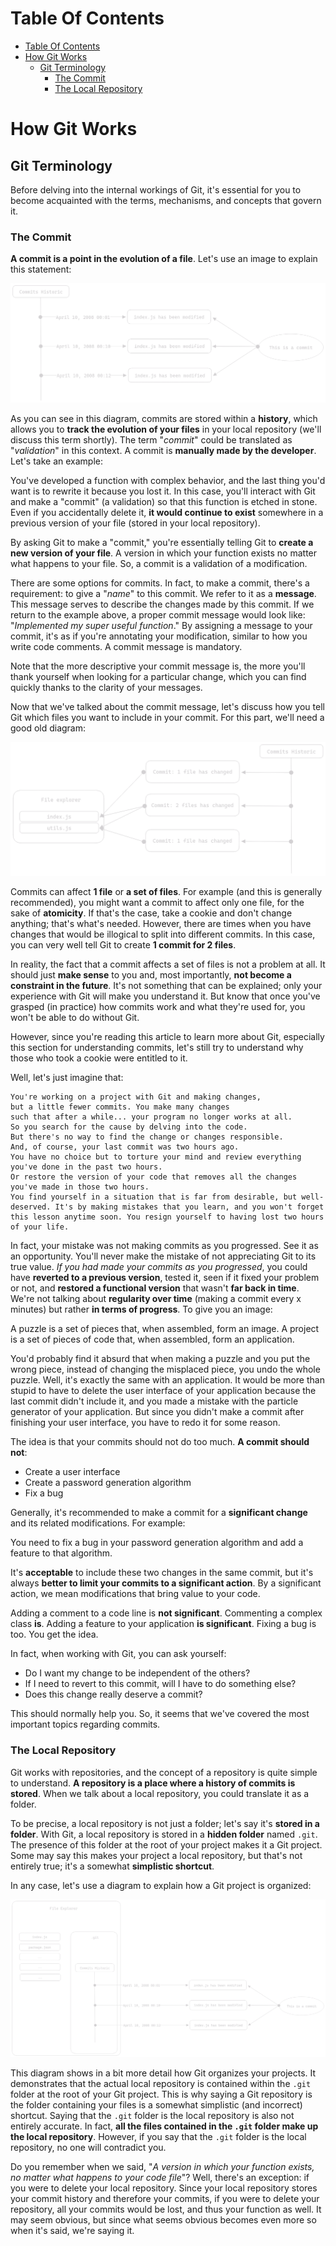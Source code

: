 # Table Of Contents

- [Table Of Contents](#table-of-contents)
- [How Git Works](#how-git-works)
  - [Git Terminology](#git-terminology)
    - [The Commit](#the-commit)
    - [The Local Repository](#the-local-repository)

# How Git Works

## Git Terminology

Before delving into the internal workings of Git, it's essential for you to become acquainted with the terms, mechanisms, and concepts that govern it.

### The Commit

**A commit is a point in the evolution of a file**. Let's use an image to explain this statement:

![commits schem](../assets/commits.png)

As you can see in this diagram, commits are stored within a **history**, which allows you to **track the evolution of your files** in your local repository (we'll discuss this term shortly). The term "*commit*" could be translated as "*validation*" in this context. A commit is **manually made by the developer**. Let's take an example:

You've developed a function with complex behavior, and the last thing you'd want is to rewrite it because you lost it. In this case, you'll interact with Git and make a "commit" (a validation) so that this function is etched in stone. Even if you accidentally delete it, **it would continue to exist** somewhere in a previous version of your file (stored in your local repository).

By asking Git to make a "commit," you're essentially telling Git to **create a new version of your file**. A version in which your function exists no matter what happens to your file. So, a commit is a validation of a modification.

There are some options for commits. In fact, to make a commit, there's a requirement: to give a "*name*" to this commit. We refer to it as a **message**. This message serves to describe the changes made by this commit. If we return to the example above, a proper commit message would look like: "*Implemented my super useful function*." By assigning a message to your commit, it's as if you're annotating your modification, similar to how you write code comments. A commit message is mandatory.

Note that the more descriptive your commit message is, the more you'll thank yourself when looking for a particular change, which you can find quickly thanks to the clarity of your messages.

Now that we've talked about the commit message, let's discuss how you tell Git which files you want to include in your commit. For this part, we'll need a good old diagram:

![commits scope schem](../assets/commits-scope.png)

Commits can affect **1 file** or **a set of files**. For example (and this is generally recommended), you might want a commit to affect only one file, for the sake of **atomicity**. If that's the case, take a cookie and don't change anything; that's what's needed. However, there are times when you have changes that would be illogical to split into different commits. In this case, you can very well tell Git to create **1 commit for 2 files**.

In reality, the fact that a commit affects a set of files is not a problem at all. It should just **make sense** to you and, most importantly, **not become a constraint in the future**. It's not something that can be explained; only your experience with Git will make you understand it. But know that once you've grasped (in practice) how commits work and what they're used for, you won't be able to do without Git.

However, since you're reading this article to learn more about Git, especially this section for understanding commits, let's still try to understand why those who took a cookie were entitled to it.

Well, let's just imagine that:

```
You're working on a project with Git and making changes,
but a little fewer commits. You make many changes
such that after a while... your program no longer works at all.
So you search for the cause by delving into the code.
But there's no way to find the change or changes responsible.
And, of course, your last commit was two hours ago.
You have no choice but to torture your mind and review everything you've done in the past two hours.
Or restore the version of your code that removes all the changes you've made in those two hours.
You find yourself in a situation that is far from desirable, but well-deserved. It's by making mistakes that you learn, and you won't forget this lesson anytime soon. You resign yourself to having lost two hours of your life.
```

In fact, your mistake was not making commits as you progressed. See it as an opportunity. You'll never make the mistake of not appreciating Git to its true value. *If you had made your commits as you progressed*, you could have **reverted to a previous version**, tested it, seen if it fixed your problem or not, and **restored a functional version** that wasn't **far back in time**. We're not talking about **regularity over time** (making a commit every x minutes) but rather **in terms of progress**. To give you an image:

A puzzle is a set of pieces that, when assembled, form an image.
A project is a set of pieces of code that, when assembled, form an application.

You'd probably find it absurd that when making a puzzle and you put the wrong piece, instead of changing the misplaced piece, you undo the whole puzzle. Well, it's exactly the same with an application. It would be more than stupid to have to delete the user interface of your application because the last commit didn't include it, and you made a mistake with the particle generator of your application. But since you didn't make a commit after finishing your user interface, you have to redo it for some reason.

The idea is that your commits should not do too much. **A commit should not**:

- Create a user interface
- Create a password generation algorithm
- Fix a bug

Generally, it's recommended to make a commit for a **significant change** and its related modifications. For example:

You need to fix a bug in your password generation algorithm and add a feature to that algorithm.

It's **acceptable** to include these two changes in the same commit, but it's always **better to limit your commits to a significant action**. By a significant action, we mean modifications that bring value to your code.

Adding a comment to a code line is **not significant**. Commenting a complex class **is**. Adding a feature to your application **is significant**. Fixing a bug is too. You get the idea.

In fact, when working with Git, you can ask yourself:

- Do I want my change to be independent of the others?
- If I need to revert to this commit, will I have to do something else?
- Does this change really deserve a commit?

This should normally help you. So, it seems that we've covered the most important topics regarding commits.

### The Local Repository

Git works with repositories, and the concept of a repository is quite simple to understand. **A repository is a place where a history of commits is stored**. When we talk about a local repository, you could translate it as a folder.

To be precise, a local repository is not just a folder; let's say it's **stored in a folder**. With Git, a local repository is stored in a **hidden folder** named `.git`. The presence of this folder at the root of your project makes it a Git project. Some may say this makes your project a local repository, but that's not entirely true; it's a somewhat **simplistic shortcut**.

In any case, let's use a diagram to explain how a Git project is organized:

![git project arrangement](../assets/local-repo.png)

This diagram shows in a bit more detail how Git organizes your projects. It demonstrates that the actual local repository is contained within the `.git` folder at the root of your Git project. This is why saying a Git repository is the folder containing your files is a somewhat simplistic (and incorrect) shortcut. Saying that the `.git` folder is the local repository is also not entirely accurate. In fact, **all the files contained in the `.git` folder make up the local repository**. However, if you say that the `.git` folder is the local repository, no one will contradict you.

Do you remember when we said, "*A version in which your function exists, no matter what happens to your code file*"? Well, there's an exception: if you were to delete your local repository. Since your local repository stores your commit history and therefore your commits, if you were to delete your repository, all your commits would be lost, and thus your function as well. It may seem obvious, but since what seems obvious becomes even more so when it's said, we're saying it.
